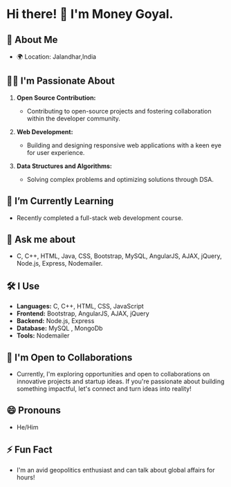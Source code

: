 # Hi there! 👋 I'm Money Goyal.

## 👀 About Me
- 🌍 Location: Jalandhar,India

## 👨‍💻 I'm Passionate About
1. **Open Source Contribution:**
   - Contributing to open-source projects and fostering collaboration within the developer community.

2. **Web Development:**
   - Building and designing responsive web applications with a keen eye for user experience.

3. **Data Structures and Algorithms:**
   - Solving complex problems and optimizing solutions through DSA.

## 🌱 I’m Currently Learning
- Recently completed a full-stack web development course.

## 💬 Ask me about
- C, C++, HTML, Java, CSS, Bootstrap, MySQL, AngularJS, AJAX, jQuery, Node.js, Express, Nodemailer.

## 🛠 I Use
- **Languages:** C, C++, HTML, CSS, JavaScript
- **Frontend:** Bootstrap, AngularJS, AJAX, jQuery
- **Backend:** Node.js, Express
- **Database:** MySQL , MongoDb
- **Tools:** Nodemailer


## 🤝 I'm Open to Collaborations
- Currently, I'm exploring opportunities and open to collaborations on innovative projects and startup ideas. If you're passionate about building something impactful, let's connect and turn ideas into reality!



## 😄 Pronouns
- He/Him

## ⚡ Fun Fact
- I'm an avid geopolitics enthusiast and can talk about global affairs for hours!


<!---
moneygoyal02/moneygoyal02 is a ✨ special ✨ repository because its `README.md` (this file) appears on your GitHub profile.
You can click the Preview link to take a look at your changes.
--->
